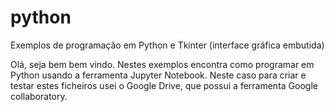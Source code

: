 # python
Exemplos de programação em Python e Tkinter (interface gráfica embutida)

Olá, seja bem bem vindo.
Nestes exemplos encontra como programar em Python usando a ferramenta Jupyter Notebook. 
Neste caso para criar e testar estes ficheiros usei o Google Drive, que possui a ferramenta Google collaboratory. 
